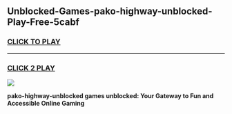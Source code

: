 
## Unblocked-Games-pako-highway-unblocked-Play-Free-5cabf
<h3>
<a href="https://premium76.site?title=pako-highway-unblocked&ref=18A1">CLICK TO PLAY</a></h3>
<hr>

<h3>
<a href="https://premium76.site?title=pako-highway-unblocked&ref=18A1">CLICK 2 PLAY</a>
  
</h3>

<a href="https://premium76.site?title=pako-highway-unblocked&ref=18A1"><img src="https://clearcache.store/games.png"></a>


**pako-highway-unblocked games unblocked: Your Gateway to Fun and Accessible Online Gaming**
